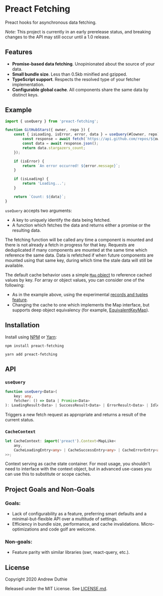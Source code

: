 # Preact Fetching

Preact hooks for asynchronous data fetching.

_Note:_ This project is currently in an early prerelease status, and breaking changes to the API may still occur until a 1.0 release.

## Features

- **Promise-based data fetching**. Unopinionated about the source of your data.
- **Small bundle size**. Less than 0.5kb minified and gzipped.
- **TypeScript support**. Respects the resolved type of your fetcher implementation.
- **Configurable global cache**. All components share the same data by distinct keys.

## Example

```js
import { useQuery } from 'preact-fetching';

function GitHubStars({ owner, repo }) {
	const { isLoading, isError, error, data } = useQuery(#[owner, repo], async () => {
		const response = await fetch(`https://api.github.com/repos/${owner}/${repo}`);
		const data = await response.json();
		return data.stargazers_count;
	});

	if (isError) {
		return `An error occurred! ${error.message}`;
	}

	if (isLoading) {
		return 'Loading...';
	}

	return `Count: ${data}`;
}
```

`useQuery` accepts two arguments:

- A key to uniquely identify the data being fetched.
- A function which fetches the data and returns either a promise or the resulting data.

The fetching function will be called any time a component is mounted and there is not already a fetch in progress for that key. Requests are deduplicated if many components are mounted at the same time which reference the same data. Data is refetched if when future components are mounted using that same key, during which time the stale data will still be available.

The default cache behavior uses a simple [`Map` object](https://developer.mozilla.org/en-US/docs/Web/JavaScript/Reference/Global_Objects/Map) to reference cached values by key. For array or object values, you can consider one of the following:

- As in the example above, using the experimental [records and tuples feature](https://github.com/tc39/proposal-record-tuple).
- Changing the cache to one which implements the Map interface, but supports deep object equivalency (for example, [EquivalentKeyMap](https://github.com/aduth/equivalent-key-map)).

## Installation

Install using [NPM](https://www.npmjs.com/) or [Yarn](https://yarnpkg.com/):

```
npm install preact-fetching
```

```
yarn add preact-fetching
```

## API

### `useQuery`

```ts
function useQuery<Data>(
	key: any,
	fetcher: () => Data | Promise<Data>
): LoadingResult<Data> | SuccessResult<Data> | ErrorResult<Data> | IdleResult<Data>;
```

Triggers a new fetch request as appropriate and returns a result of the current status.

### `CacheContext`

```ts
let CacheContext: import('preact').Context<MapLike<
	any,
	CacheLoadingEntry<any> | CacheSuccessEntry<any> | CacheErrorEntry<any> | CacheIdleEntry<any>
>>;
```

Context serving as cache state container. For most usage, you shouldn't need to interface with the context object, but in advanced use-cases you can use this to substitute or scope caches.

## Project Goals and Non-Goals

### Goals:

- Lack of configurability as a feature, preferring smart defaults and a minimal-but-flexible API over a multitude of settings.
- Efficiency in bundle size, performance, and cache invalidations. Micro-optimizations and code golf are welcome.

### Non-goals:

- Feature parity with similar libraries (swr, react-query, etc.).

## License

Copyright 2020 Andrew Duthie

Released under the MIT License. See [LICENSE.md](./LICENSE.md).
